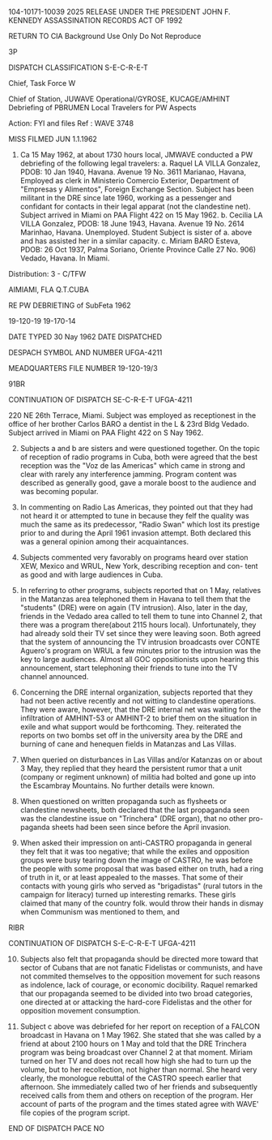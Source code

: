 104-10171-10039 2025 RELEASE UNDER THE PRESIDENT JOHN F. KENNEDY ASSASSINATION RECORDS ACT OF 1992

RETURN TO CIA
Background Use Only
Do Not Reproduce

3P

DISPATCH
CLASSIFICATION
S-E-C-R-E-T

Chief, Task Force W

Chief of Station, JUWAVE
Operational/GYROSE, KUCAGE/AMHINT
Debriefing of PBRUMEN Local Travelers for PW Aspects

Action: FYI and files
Ref : WAVE 3748

MISS FILMED
JUN 1.1.1962

1. Ca 15 May 1962, at about 1730 hours local, JMWAVE conducted
a PW debriefing of the following legal travelers:
a. Raquel LA VILLA Gonzalez, PDOB: 10 Jan 1940, Havana. Avenue
19 No. 3611 Marianao, Havana, Employed as clerk in
Ministerio Comercio Exterior, Department of "Empresas y
Alimentos", Foreign Exchange Section. Subject has been
militant in the DRE since late 1960, working as a pessenger
and confidant for contacts in their legal apparat (not the
clandestine net). Subject arrived in Miami on PAA Flight
422 on 15 May 1962.
b. Cecilia LA VILLA Gonzalez, PDOB: 18 June 1943, Havana.
Avenue 19 No. 2614 Marinhao, Havana. Unemployed. Student
Subject is sister of a. above and has assisted her in a
similar capacity.
c. Miriam BARO Esteva, PDOB: 26 Oct 1937, Palma Soriano, Oriente
Province Calle 27 No. 906) Vedado, Havana. In Miami.

Distribution:
3 - C/TFW

AIMIAMI, FLA Q.T.CUBA

RE PW DEBRIETING of SubFeta 1962

19-120-19
19-170-14

DATE TYPED
30 Nay 1962
DATE DISPATCHED

DESPACH SYMBOL AND NUMBER
UFGA-4211

MEADQUARTERS FILE NUMBER
19-120-19/3

91BR

CONTINUATION OF
DISPATCH
SE-C-R-E-T
UFGA-4211

220 NE 26th Terrace, Miami. Subject was employed as
receptionest in the office of her brother Carlos BARO
a dentist in the L & 23rd Bldg Vedado. Subject arrived
in Miami on PAA Flight 422 on S Nay 1962.

2. Subjects a and b are sisters and were questioned together. On
the topic of reception of radio programs in Cuba, both were agreed that
the best reception was the "Voz de las Americas" which came in strong
and clear with rarely any interference jamming. Program content was
described as generally good, gave a morale boost to the audience and
was becoming popular.

3. In commenting on Radio Las Americas, they pointed out that
they had not heard it or attempted to tune in because they felf the
quality was much the same as its predecessor, "Radio Swan" which lost
its prestige prior to and during the April 1961 invasion attempt. Both
declared this was a general opinion among their acquaintances.

4. Subjects commented very favorably on programs heard over
station XEW, Mexico and WRUL, New York, describing reception and con-
tent as good and with large audiences in Cuba.

5. In referring to other programs, subjects reported that on
1 May, relatives in the Matanzas area telephoned them in Havana to tell
them that the "students" (DRE) were on again (TV intrusion). Also,
later in the day, friends in the Vedado area called to tell them to
tune into Channel 2, that there was a program there(about 2115 hours
local). Unfortunately, they had already sold their TV set since they
were leaving soon. Both agreed that the system of announcing the TV
intrusion broadcasts over CONTE Aguero's program on WRUL a few minutes
prior to the intrusion was the key to large audiences. Almost all
GOC oppositionists upon hearing this announcement, start telephoning
their friends to tune into the TV channel announced.

6. Concerning the DRE internal organization, subjects reported
that they had not been active recently and not witting to clandestine
operations. They were aware, however, that the DRE internal net was
waiting for the infiltration of AMHINT-53 or AMHINT-2 to brief them on
the situation in exile and what support would be forthcoming. They.
reiterated the reports on two bombs set off in the university area by
the DRE and burning of cane and henequen fields in Matanzas and Las
Villas.

7. When queried on disturbances in Las Villas and/or Katanzas on
or about 3 May, they replied that they heard the persistent rumor that
a unit (company or regiment unknown) of militia had bolted and gone
up into the Escambray Mountains. No further details were known.

8. When questioned on written propaganda such as flysheets or
clandestine newsheets, both declared that the last propaganda seen was
the clandestine issue on "Trinchera" (DRE organ), that no other pro-
paganda sheets had been seen since before the April invasion.

9. When asked their impression on anti-CASTRO propaganda in
general they felt that it was too negative; that while the exiles and
opposition groups were busy tearing down the image of CASTRO, he was
before the people with some proposal that was based either on truth,
had a ring of truth in it, or at least appealed to the masses. That
some of their contacts with young girls who served as "brigadistas"
(rural tutors in the campaign for literacy) turned up interesting
remarks. These girls claimed that many of the country folk. would throw
their hands in dismay when Communism was mentioned to them, and

RIBR

CONTINUATION OF
DISPATCH
S-E-C-R-E-T
UFGA-4211

10. Subjects also felt that propaganda should be directed more
toward that sector of Cubans that are not fanatic Fidelistas or
communists, and have not commited themselves to the opposition movement
for such reasons as indolence, lack of courage, or economic docibility.
Raquel remarked that our propaganda seemed to be divided into two
broad categories, one directed at or attacking the hard-core Fidelistas
and the other for opposition movement consumption.

11. Subject c above was debriefed for her report on reception of
a FALCON broadcast in Havana on 1 May 1962. She stated that she was
called by a friend at about 2100 hours on 1 May and told that the DRE
Trinchera program was being broadcast over Channel 2 at that moment.
Miriam turned on her TV and does not recall how high she had to turn up
the volume, but to her recollection, not higher than normal. She heard
very clearly, the monologue rebuttal of the CASTRO speech earlier that
afternoon. She immediately called two of her friends and subsequently
received calls from them and others on reception of the program. Her
account of parts of the program and the times stated agree with WAVE'
file copies of the program script.

END OF DISPATCH
PACE NO
